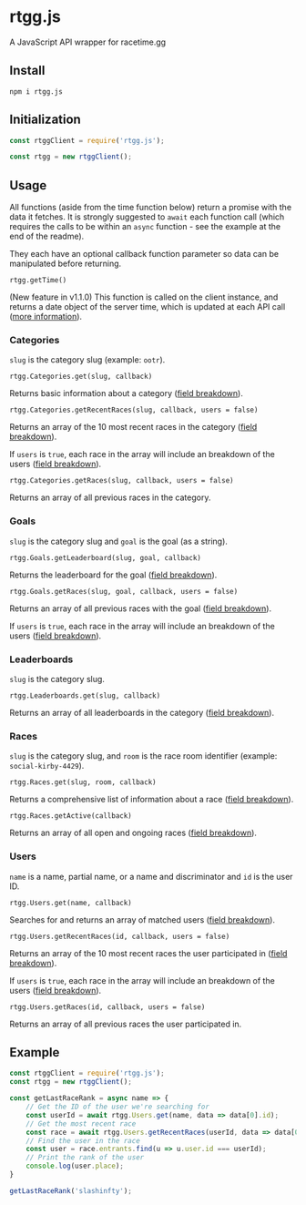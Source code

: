 # rtgg.js
A JavaScript API wrapper for racetime.gg

## Install
`npm i rtgg.js`

## Initialization
```js
const rtggClient = require('rtgg.js');

const rtgg = new rtggClient();
```

## Usage
All functions (aside from the time function below) return a promise with the data it fetches. It is strongly suggested to `await` each function call (which requires the calls to be within an `async` function - see the example at the end of the readme).

They each have an optional callback function parameter so data can be manipulated before returning.

`rtgg.getTime()`

(New feature in v1.1.0) This function is called on the client instance, and returns a date object of the server time, which is updated at each API call ([more information](https://github.com/racetimeGG/racetime-app/wiki/Public-API-endpoints#the-x-exact-date-header)).

### Categories
`slug` is the category slug (example: `ootr`).

`rtgg.Categories.get(slug, callback)`

Returns basic information about a category ([field breakdown](https://github.com/racetimeGG/racetime-app/wiki/Public-API-endpoints#field-breakdown-2)).

`rtgg.Categories.getRecentRaces(slug, callback, users = false)`

Returns an array of the 10 most recent races in the category ([field breakdown](https://github.com/racetimeGG/racetime-app/wiki/Public-API-endpoints#field-breakdown-1)).

If `users` is `true`, each race in the array will include an breakdown of the users ([field breakdown](https://github.com/racetimeGG/racetime-app/wiki/Public-API-endpoints#field-breakdown-entrant)).

`rtgg.Categories.getRaces(slug, callback, users = false)`

Returns an array of all previous races in the category.

### Goals
`slug` is the category slug and `goal` is the goal (as a string).

`rtgg.Goals.getLeaderboard(slug, goal, callback)`

Returns the leaderboard for the goal ([field breakdown](https://github.com/racetimeGG/racetime-app/wiki/Public-API-endpoints#field-breakdown-3)).

`rtgg.Goals.getRaces(slug, goal, callback, users = false)`

Returns an array of all previous races with the goal ([field breakdown](https://github.com/racetimeGG/racetime-app/wiki/Public-API-endpoints#field-breakdown-1)).

If `users` is `true`, each race in the array will include an breakdown of the users ([field breakdown](https://github.com/racetimeGG/racetime-app/wiki/Public-API-endpoints#field-breakdown-entrant)).

### Leaderboards
`slug` is the category slug.

`rtgg.Leaderboards.get(slug, callback)`

Returns an array of all leaderboards in the category ([field breakdown](https://github.com/racetimeGG/racetime-app/wiki/Public-API-endpoints#field-breakdown-3)).

### Races
`slug` is the category slug, and `room` is the race room identifier (example: `social-kirby-4429`).

`rtgg.Races.get(slug, room, callback)`

Returns a comprehensive list of information about a race ([field breakdown](https://github.com/racetimeGG/racetime-app/wiki/Public-API-endpoints#field-breakdown-4)).

`rtgg.Races.getActive(callback)`

Returns an array of all open and ongoing races ([field breakdown](https://github.com/racetimeGG/racetime-app/wiki/Public-API-endpoints#field-breakdown-1)).

### Users
`name` is a name, partial name, or a name and discriminator and `id` is the user ID.

`rtgg.Users.get(name, callback)`

Searches for and returns an array of matched users ([field breakdown](https://github.com/racetimeGG/racetime-app/wiki/Public-API-endpoints#user-data)).

`rtgg.Users.getRecentRaces(id, callback, users = false)`

Returns an array of the 10 most recent races the user participated in ([field breakdown](https://github.com/racetimeGG/racetime-app/wiki/Public-API-endpoints#field-breakdown-1)).

If `users` is `true`, each race in the array will include an breakdown of the users ([field breakdown](https://github.com/racetimeGG/racetime-app/wiki/Public-API-endpoints#field-breakdown-entrant)).

`rtgg.Users.getRaces(id, callback, users = false)`

Returns an array of all previous races the user participated in.

## Example
```js
const rtggClient = require('rtgg.js');
const rtgg = new rtggClient();

const getLastRaceRank = async name => {
    // Get the ID of the user we're searching for
    const userId = await rtgg.Users.get(name, data => data[0].id);
    // Get the most recent race
    const race = await rtgg.Users.getRecentRaces(userId, data => data[0], true);
    // Find the user in the race
    const user = race.entrants.find(u => u.user.id === userId);
    // Print the rank of the user
    console.log(user.place);
}

getLastRaceRank('slashinfty');
```